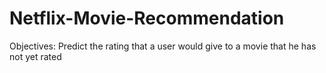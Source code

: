 # Netflix-Movie-Recommendation
Objectives: Predict the rating that a user would give to a movie that he has not yet rated
